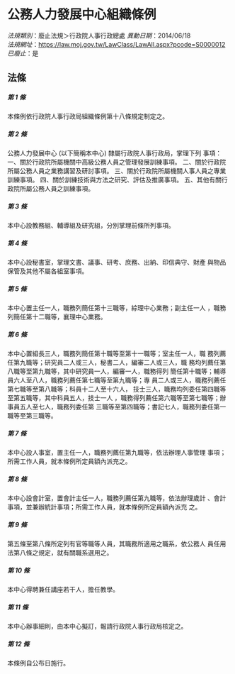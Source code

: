 # 公務人力發展中心組織條例

*法規類別*：廢止法規＞行政院人事行政總處
*異動日期*：2014/06/18  
*法規網址*：https://law.moj.gov.tw/LawClass/LawAll.aspx?pcode=S0000012
*已廢止*：是


## 法條
##### 第 1 條
本條例依行政院人事行政局組織條例第十八條規定制定之。

##### 第 2 條
公務人力發展中心 (以下簡稱本中心) 隸屬行政院人事行政局，掌理下列
事項：
一、關於行政院所屬機關中高級公務人員之管理發展訓練事項。
二、關於行政院所屬公務人員之業務講習及研討事項。
三、關於行政院所屬機關人事人員之專業訓練事項。
四、關於訓練技術與方法之研究、評估及推廣事項。
五、其他有關行政院所屬公務人員之訓練事項。


##### 第 3 條
本中心設教務組、輔導組及研究組，分別掌理前條所列事項。

##### 第 4 條
本中心設秘書室，掌理文書、議事、研考、庶務、出納、印信典守、財產
與物品保管及其他不屬各組室事項。

##### 第 5 條
本中心置主任一人，職務列簡任第十三職等，綜理中心業務；副主任一人
，職務列簡任第十二職等，襄理中心業務。

##### 第 6 條
本中心置組長三人，職務列簡任第十職等至第十一職等；室主任一人，職
務列薦任第九職等；研究員二人或三人，秘書二人，編審二人或三人，職
務均列薦任第八職等至第九職等，其中研究員一人，編審一人，職務得列
簡任第十職等；輔導員六人至八人，職務列薦任第七職等至第九職等；專
員二人或三人，職務列薦任第七職等至第八職等；科員十二人至十六人，
技士三人，職務均列委任第四職等至第五職等，其中科員五人，技士一人
，職務得列薦任第六職等至第七職等；辦事員五人至七人，職務列委任第
三職等至第四職等；書記七人，職務列委任第一職等至第三職等。

##### 第 7 條
本中心設人事室，置主任一人，職務列薦任第九職等，依法辦理人事管理
事項；所需工作人員，就本條例所定員額內派充之。

##### 第 8 條
本中心設會計室，置會計主任一人，職務列薦任第九職等，依法辦理歲計
、會計事項，並兼辦統計事項；所需工作人員，就本條例所定員額內派充
之。

##### 第 9 條
第五條至第八條所定列有官等職等人員，其職務所適用之職系，依公務人
員任用法第八條之規定，就有關職系選用之。

##### 第 10 條
本中心得聘兼任講座若干人，擔任教學。

##### 第 11 條
本中心辦事細則，由本中心擬訂，報請行政院人事行政局核定之。

##### 第 12 條
本條例自公布日施行。


